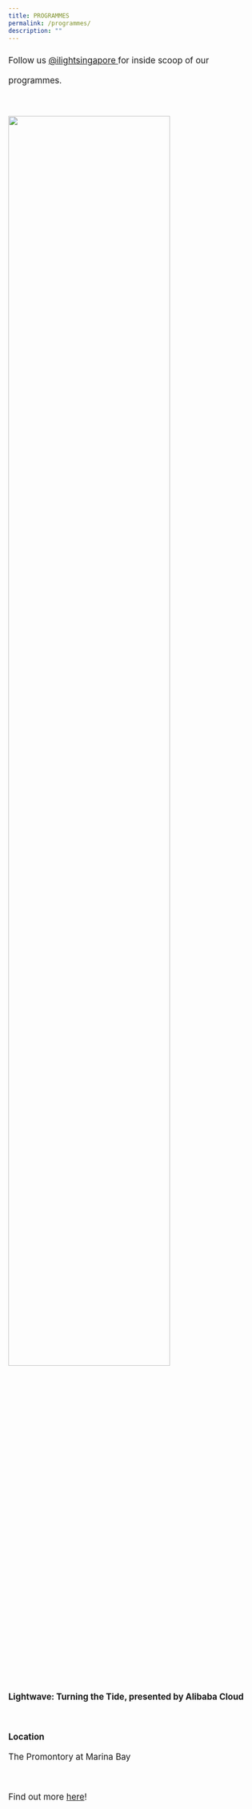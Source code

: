 ```yaml
---
title: PROGRAMMES
permalink: /programmes/
description: ""
---
```

<p style="font-size:17px; line-height:40px">Follow us <a target="_blank" href="https://www.instagram.com/ilightsingapore">@ilightsingapore </a> for inside scoop of our programmes.</p>
<br><br>

<img style="width:80%" src="/images/Programmes/lightwave%20kv%20r2-min.png"> 
<p style="font-size:17px; line-height:40px">
	<b>Lightwave: Turning the Tide, presented by Alibaba Cloud</b>
<br><br>
<b>Location</b><br>
The Promontory at Marina Bay
<br><br>
Find out more <a href="/programmes/lightwave-turning-the-tide">here</a>!
</p>